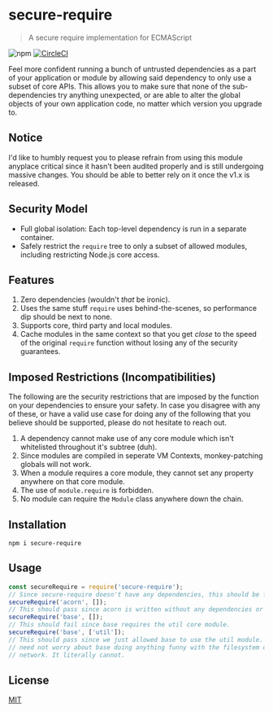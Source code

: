 # secure-require

> A secure require implementation for ECMAScript

![npm](https://img.shields.io/npm/v/secure-require.svg)
[![CircleCI](https://circleci.com/gh/secure-require/secure-require/tree/master.svg?style=svg)](https://circleci.com/gh/secure-require/secure-require/tree/master)

Feel more confident running a bunch of untrusted dependencies as a part of your
application or module by allowing said dependency to only use a subset of core
APIs. This allows you to make sure that none of the sub-dependencies try
anything unexpected, or are able to alter the global objects of your own application
code, no matter which version you upgrade to.

## Notice

I'd like to humbly request you to please refrain from using this module anyplace critical since it hasn't been audited properly and is still undergoing massive changes. You should be able to better rely on it once the v1.x is released.

## Security Model

* Full global isolation: Each top-level dependency is run in a separate container.
* Safely restrict the `require` tree to only a subset of allowed modules, including restricting Node.js core access.

## Features

1. Zero dependencies (wouldn't _that_ be ironic).
2. Uses the same stuff `require` uses behind-the-scenes, so performance dip should be next to none.
3. Supports core, third party and local modules.
4. Cache modules in the same context so that you get *close* to the speed of the original `require` function without losing any of the security guarantees.

## Imposed Restrictions (Incompatibilities)

The following are the security restrictions that are imposed by the function on your dependencies to ensure your safety. In case you disagree with any of these, or have a valid use case for doing any of the following that you believe should be supported, please do not hesitate to reach out.

1. A dependency cannot make use of any core module which isn't whitelisted throughout it's subtree (duh).
2. Since modules are compiled in seperate VM Contexts, monkey-patching globals will not work.
3. When a module requires a core module, they cannot set any property anywhere on that core module.
4. The use of `module.require` is forbidden.
5. No module can require the `Module` class anywhere down the chain.

## Installation

```
npm i secure-require
```

## Usage

```js
const secureRequire = require('secure-require');
// Since secure-require doesn't have any dependencies, this should be fine.
secureRequire('acorn', []);
// This should pass since acorn is written without any dependencies or core modules.
secureRequire('base', []);
// This should fail since base requires the util core module.
secureRequire('base', ['util']);
// This should pass since we just allowed base to use the util module. Now, we
// need not worry about base doing anything funny with the filesystem or the
// network. It literally cannot.
```

## License

[MIT](./LICENSE)
